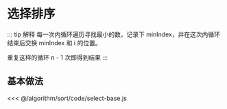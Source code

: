# 选择排序

::: tip 解释
每一次内循环遍历寻找最小的数，记录下 minIndex，并在这次内循环结束后交换 minIndex 和 i 的位置。

重复这样的循环 n - 1 次即得到结果
:::

## 基本做法

<<< @/algorithm/sort/code/select-base.js

